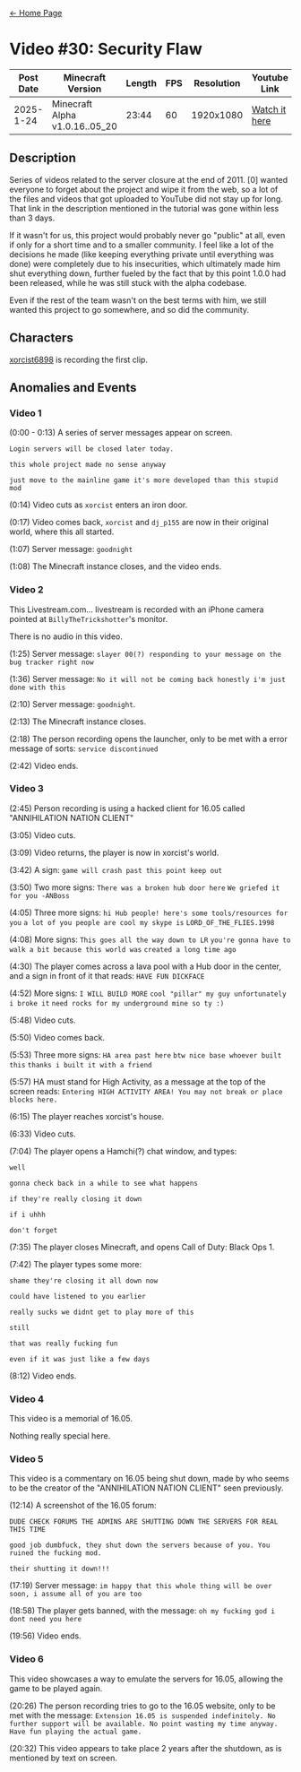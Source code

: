 [← Home Page](../README.md#2-videos)

# Video #30: Security Flaw
| Post Date  | Minecraft Version             | Length  | FPS | Resolution | Youtube Link      | 
| ---------  | ----------------------------- | ------- | --- | ---------- | ----------------- | 
| 2025-1-24 | Minecraft Alpha v1.0.16..05_20 | 23:44 | 60  | 1920x1080  | [Watch it here](https://youtu.be/mcA3Dufgh_k) | 

## Description
Series of videos related to the server closure at the end of 2011. [0] wanted everyone to forget about the project and wipe it from the web, so a lot of the files and videos that got uploaded to YouTube did not stay up for long. That link in the description mentioned in the tutorial was gone within less than 3 days.

If it wasn't for us, this project would probably never go "public" at all, even if only for a short time and to a smaller community. I feel like a lot of the decisions he made (like keeping everything private until everything was done) were completely due to his insecurities, which ultimately made him shut everything down, further fueled by the fact that by this point 1.0.0 had been released, while he was still stuck with the alpha codebase.
 
Even if the rest of the team wasn't on the best terms with him, we still wanted this project to go somewhere, and so did the community.

## Characters
[xorcist6898](../lore/other-characters.md) is recording the first clip.

## Anomalies and Events

### Video 1

(0:00 - 0:13) A series of server messages appear on screen.

``Login servers will be closed later today.``

``this whole project made no sense anyway``

``just move to the mainline game it's more developed than this stupid mod``

(0:14) Video cuts as ``xorcist`` enters an iron door.

(0:17) Video comes back, ``xorcist`` and ``dj_p155`` are now in their original world, where this all started.

(1:07) Server message: ``goodnight``

(1:08) The Minecraft instance closes, and the video ends.

### Video 2
This Livestream.com... livestream is recorded with an iPhone camera pointed at ``BillyTheTrickshotter``'s monitor.

There is no audio in this video.

(1:25) Server message: ``slayer 00(?) responding to your message on the bug tracker right now``

(1:36) Server message: ``No it will not be coming back honestly i'm just done with this``

(2:10) Server message: ``goodnight``. 

(2:13) The Minecraft instance closes.

(2:18) The person recording opens the launcher, only to be met with a error message of sorts: ``service discontinued``

(2:42) Video ends.

### Video 3

(2:45) Person recording is using a hacked client for 16.05 called "ANNIHILATION NATION CLIENT"

(3:05) Video cuts.

(3:09) Video returns, the player is now in xorcist's world.

(3:42) A sign: ``game will crash past this point keep out``

(3:50) Two more signs: ``There was a broken hub door here``
``We griefed it for you -ANBoss``

(4:05) Three more signs: ``hi Hub people! here's some tools/resources for you`` ``a lot of you people are cool my skype is`` ``LORD_OF_THE_FLIES.1998``

(4:08) More signs: ``This goes all the way down to LR`` ``you're gonna have to walk a bit because this world was`` ``created a long time ago``

(4:30) The player comes across a lava pool with a Hub door in the center, and a sign in front of it that reads: ``HAVE FUN DICKFACE``

(4:52) More signs: ``I WILL BUILD MORE`` ``cool "pillar" my guy unfortunately i broke it`` ``need rocks for my underground mine so ty :)``

(5:48) Video cuts.

(5:50) Video comes back.

(5:53) Three more signs: ``HA area past here`` ``btw nice base whoever built this`` ``thanks i built it with a friend``

(5:57) HA must stand for High Activity, as a message at the top of the screen reads: ``Entering HIGH ACTIVITY AREA! You may not break or place blocks here.``

(6:15) The player reaches xorcist's house.
 
(6:33) Video cuts.

(7:04) The player opens a Hamchi(?) chat window, and types:

``well``

``gonna check back in a while to see what happens``

``if they're really closing it down``

``if i uhhh``

``don't forget``

(7:35) The player closes Minecraft, and opens Call of Duty: Black Ops 1.

(7:42) The player types some more:

``shame they're closing it all down now``

``could have listened to you earlier``

``really sucks we didnt get to play more of this``

``still``

``that was really fucking fun``

``even if it was just like a few days``

(8:12) Video ends.

### Video 4
This video is a memorial of 16.05.

Nothing really special here.

### Video 5
This video is a commentary on 16.05 being shut down, made by who seems to be the creator of the "ANNIHILATION NATION CLIENT" seen previously. 

(12:14) A screenshot of the 16.05 forum:

``DUDE CHECK FORUMS THE ADMINS ARE SHUTTING DOWN THE SERVERS FOR REAL THIS TIME``

``good job dumbfuck, they shut down the servers because of you. You ruined the fucking mod.``

``their shutting it down!!!``

(17:19) Server message: ``im happy that this whole thing will be over soon, i assume all of you are too``

(18:58) The player gets banned, with the message: ``oh my fucking god i dont need you here``

(19:56) Video ends.

### Video 6
This video showcases a way to emulate the servers for 16.05, allowing the game to be played again.

(20:26) The person recording tries to go to the 16.05 website, only to be met with the message: ``Extension 16.05 is suspended indefinitely. No further support will be available. No point wasting my time anyway. Have fun playing the actual game.``

(20:32) This video appears to take place 2 years after the shutdown, as is mentioned by text on screen.




